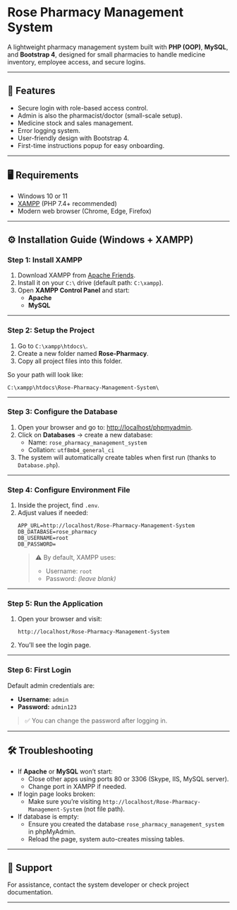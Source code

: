 # Rose Pharmacy Management System

A lightweight pharmacy management system built with **PHP (OOP)**, **MySQL**, and **Bootstrap 4**, designed for small pharmacies to handle medicine inventory, employee access, and secure logins.

---

## 🚀 Features
- Secure login with role-based access control.
- Admin is also the pharmacist/doctor (small-scale setup).
- Medicine stock and sales management.
- Error logging system.
- User-friendly design with Bootstrap 4.
- First-time instructions popup for easy onboarding.

---

## 🖥️ Requirements
- Windows 10 or 11
- [XAMPP](https://www.apachefriends.org/download.html) (PHP 7.4+ recommended)
- Modern web browser (Chrome, Edge, Firefox)

---

## ⚙️ Installation Guide (Windows + XAMPP)

### Step 1: Install XAMPP
1. Download XAMPP from [Apache Friends](https://www.apachefriends.org/download.html).
2. Install it on your `C:\` drive (default path: `C:\xampp`).
3. Open **XAMPP Control Panel** and start:
   - **Apache**
   - **MySQL**

---

### Step 2: Setup the Project
1. Go to `C:\xampp\htdocs\`.
2. Create a new folder named **Rose-Pharmacy**.
3. Copy all project files into this folder.

So your path will look like:
```
C:\xampp\htdocs\Rose-Pharmacy-Management-System\
```

---

### Step 3: Configure the Database
1. Open your browser and go to: [http://localhost/phpmyadmin](http://localhost/phpmyadmin).
2. Click on **Databases** → create a new database:
   - Name: `rose_pharmacy_management_system`
   - Collation: `utf8mb4_general_ci`
3. The system will automatically create tables when first run (thanks to `Database.php`).

---

### Step 4: Configure Environment File
1. Inside the project, find `.env`.
2. Adjust values if needed:
   ```env
   APP_URL=http://localhost/Rose-Pharmacy-Management-System
   DB_DATABASE=rose_pharmacy
   DB_USERNAME=root
   DB_PASSWORD=
   ```
   > ⚠️ By default, XAMPP uses:
   > - Username: `root`
   > - Password: *(leave blank)*

---

### Step 5: Run the Application
1. Open your browser and visit:
   ```
   http://localhost/Rose-Pharmacy-Management-System
   ```
2. You’ll see the login page.

---

### Step 6: First Login
Default admin credentials are:
- **Username:** `admin`
- **Password:** `admin123`

> ✅ You can change the password after logging in.

---

## 🛠️ Troubleshooting
- If **Apache** or **MySQL** won’t start:
  - Close other apps using ports 80 or 3306 (Skype, IIS, MySQL server).
  - Change port in XAMPP if needed.
- If login page looks broken:
  - Make sure you’re visiting `http://localhost/Rose-Pharmacy-Management-System` (not file path).
- If database is empty:
  - Ensure you created the database `rose_pharmacy_management_system` in phpMyAdmin.
  - Reload the page, system auto-creates missing tables.

---

## 📧 Support
For assistance, contact the system developer or check project documentation.

---
